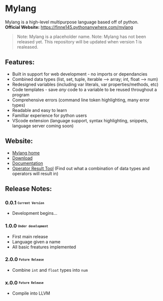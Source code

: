 # Mylang

Mylang is a high-level multipurpose language based off of python.\
**Official Website:** https://finne145.pythonanywhere.com/mylang

> Note: Mylang is a placeholder name.
> Note: Mylang has not been released yet. This repository will be updated when version 1 is realeased.

## Features:

* Built in support for web development - no imports or dependancies
* Combined data types (list, set, tuple, iterable --> array; int, float --> num)
* Redesigned variables (including var literals, var properties/methods, etc)
* Code templates - save _any_ code to a variable to be reused throughout a program
* Comprehensive errors (command line token highlighting, many error types)
* Readable and easy to learn
* Familliar experience for python users
* VScode extension (language support, syntax highlighting, snippets, language server coming soon)

## Website:

* [Mylang home](https://finne145.pythonanywhere.com/mylang)
* [Download](https://finne145.pythonanywhere.com/mylang/download)
* [Documentation](https://finne145.pythonanywhere.com/mylang/docs)
* [Operator Result Tool](https://finne145.pythonanywhere.com/mylang/docs/operators#resulttool) (Find out what a combination of data types and operators will result in)

## Release Notes:

### 0.0.1 <sub><sup>`Current Version`</sup></sub>
* Development begins...

### 1.0.0 <sub><sup>`Under development`</sup></sub>
* First main release
* Language given a name
* All basic freatures implemented

### 2.0.0 <sub><sup>`Future Release`</sup></sub>
* Combine `int` and `float` types into `num`

### x.0.0 <sub><sup>`Future Release`</sup></sub>
* Compile into LLVM
